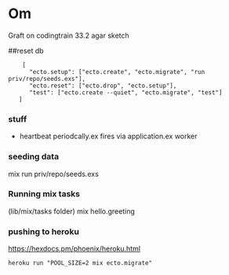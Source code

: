 # Om

Graft on codingtrain 33.2 agar sketch


##reset db
```
    [
      "ecto.setup": ["ecto.create", "ecto.migrate", "run priv/repo/seeds.exs"],
      "ecto.reset": ["ecto.drop", "ecto.setup"],
      "test": ["ecto.create --quiet", "ecto.migrate", "test"]
   ]
``` 
### stuff
- heartbeat periodcally.ex fires via application.ex worker


### seeding data
mix run priv/repo/seeds.exs

### Running mix tasks 
 (lib/mix/tasks folder)
mix hello.greeting



### pushing to heroku
https://hexdocs.pm/phoenix/heroku.html

```
heroku run "POOL_SIZE=2 mix ecto.migrate"
```